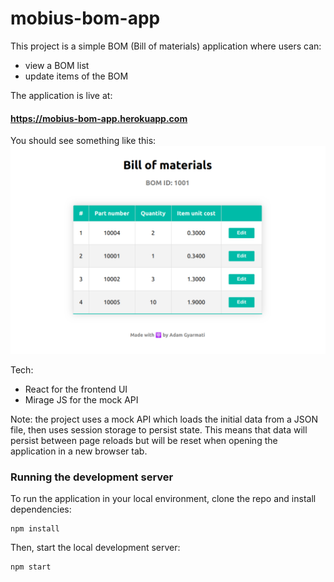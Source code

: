# mobius-bom-app

This project is a simple BOM (Bill of materials) application where users can:
* view a BOM list
* update items of the BOM

The application is live at:

#### https://mobius-bom-app.herokuapp.com

You should see something like this:
![Screenshot of the BOM app](/images/bom-app-screenshot.png "Screenshot of Mobius BOM app")

Tech:
* React for the frontend UI
* Mirage JS for the mock API

Note: the project uses a mock API which loads the initial data from a JSON file, then uses session storage to persist state. This means that data will persist between page reloads but will be reset when opening the application in a new browser tab.

### Running the development server
To run the application in your local environment, clone the repo and install dependencies:

```
npm install
```

Then, start the local development server:
```
npm start
```
